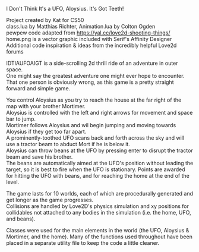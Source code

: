 I Don't Think It's a UFO, Aloysius. It's Got Teeth!

Project created by Kat for CS50  
class.lua by Matthias Richter, Animation.lua by Colton Ogden  
pewpew code adapted from https://yal.cc/love2d-shooting-things/  
home.png is a vector graphic included with Serif's Affinity Designer  
Additional code inspiration & ideas from the incredibly helpful Love2d forums

IDTIAUFOAIGT is a side-scrolling 2d thrill ride of an adventure in outer space.  
One might say the greatest adventure one might ever hope to encounter.  
That one person is obviously wrong, as this game is a pretty straight forward and simple game.  

You control Aloysius as you try to reach the house at the far right of the map with your brother Mortimer.  
Aloysius is controlled with the left and right arrows for movement and space bar to jump.  
Mortimer follows Aloysius and wil begin jumping and moving towards Aloysius if they get too far apart.  
A prominently-toothed UFO scans back and forth across the sky and will use a tractor beam to abduct Mort if he is below it.  
Aloysius can throw beans at the UFO by pressing enter to disrupt the tractor beam and save his brother.  
The beans are automatically aimed at the UFO's position without leading the target,
so it is best to fire when the UFO is stationary. Points are awarded for hitting the UFO with beans, and 
for reaching the home at the end of the level.

The game lasts for 10 worlds, each of which are procedurally generated and get longer as the game progresses.  
Collisions are handled by Love2D's physics simulation and xy positions for collidables not attached to any 
bodies in the simulation (i.e. the home, UFO, and beans).

Classes were used for the main elements in the world (the UFO, Aloysius & Mortimer, and the home). Many of the
functions used throughout have been placed in a separate utility file to keep the code a little cleaner.
